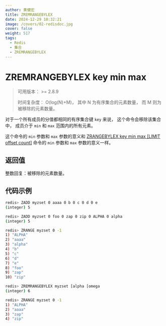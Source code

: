 ```yaml
---
author: 黄健宏
title: ZREMRANGEBYLEX
date: 2024-12-29 10:32:21
image: /covers/02-redisdoc.jpg
cover: false
weight: 517
tags:
  - Redis
  - 集合
  - ZREMRANGEBYLEX
---
```


# ZREMRANGEBYLEX key min max

> 可用版本： >= 2.8.9
> 
> 时间复杂度： O(log(N)+M)， 其中 N 为有序集合的元素数量， 而 M 则为被移除的元素数量。

对于一个所有成员的分值都相同的有序集合键 `key` 来说， 这个命令会移除该集合中， 成员介于 `min` 和 `max` 范围内的所有元素。

这个命令的 `min` 参数和 `max` 参数的意义和 [ZRANGEBYLEX key min max [LIMIT offset count]](../../05-zset/15-ZRANGEBYLEX) 命令的 `min` 参数和 `max` 参数的意义一样。

## 返回值

整数回复：被移除的元素数量。

## 代码示例

```bash
redis> ZADD myzset 0 aaaa 0 b 0 c 0 d 0 e
(integer) 5

redis> ZADD myzset 0 foo 0 zap 0 zip 0 ALPHA 0 alpha
(integer) 5

redis> ZRANGE myzset 0 -1
1) "ALPHA"
2) "aaaa"
3) "alpha"
4) "b"
5) "c"
6) "d"
7) "e"
8) "foo"
9) "zap"
10) "zip"

redis> ZREMRANGEBYLEX myzset [alpha [omega
(integer) 6

redis> ZRANGE myzset 0 -1
1) "ALPHA"
2) "aaaa"
3) "zap"
4) "zip"
```
